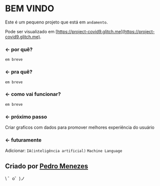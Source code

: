 BEM VINDO
=================

Este é um pequeno projeto que está em `andamento`.

Pode ser visualizado em  [https://project-covid9.glitch.me](https://project-covid9.glitch.me).


### ← por quê?
`em breve`
### ← pra quê?
`em breve`
### ← como vai funcionar?
`em breve`

### ← próximo passo

Criar graficos com dados para promover melhores experiência do usuário

### ← futuramente
Adicionar:
`IA(inteligência artificial)`
`Machine Language`


Criado por [Pedro Menezes](https://glitch.com/)
-------------------

\ ゜o゜)ノ
